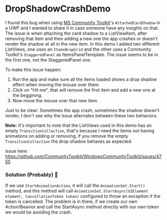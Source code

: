 # DropShadowCrashDemo

I  found this bug when using [MS Community Toolkit](https://github.com/CommunityToolkit/WindowsCommunityToolkit)'s `AttachedCardShadow` in a UWP and I wanted to share it in case someone have any insights on that.
The issue is when attaching the card shadow to a ListViewItem, after removing that item and then adding a new one the app crashes or doesn't render the shadow at all in the new item. In this demo I added two different ListViews, one uses an `ItemsWrapGrid` and the other uses a Community Toolkit's `StaggeredPanel` as ItemsPanelTemplate. The issue seems to be in the first one, not the StaggeredPanel one.

To make this issue happen:
1. Run the app and make sure all the items loaded shows a drop shadow effect when moving the mouse over them.
2. Click on "Hit me", that will remove the first item and add a new one at the beggining.
3. Now move the mouse over that new item.

Just to be clear: Sometimes the app crash, sometimes the shadow doesn't render, I don't see why the issue alternates between these two behaviors.

**Note:** It's important to note that the ListViews used in this demo has an empty `TransitionCollection`, that's because I need the items not having animations on adding or removing, if you remove the empty `TransitionCollection` the drop shadow behaves as expected.

Issue here: https://github.com/CommunityToolkit/WindowsCommunityToolkit/issues/4755

### Solution (Probably) 🎉

If we use `StartAnimationAction`, it will call the `AnimationSet.Start()` method, and this method will call `AnimationSet.StartAsync(UIElement element, CancellationToken token)` configured to throw an exception if the token is cancelled. The problem is in there, if we create our own Action/Beavior and call the StartAsync method directly with our own token we would be avoiding the crash.
